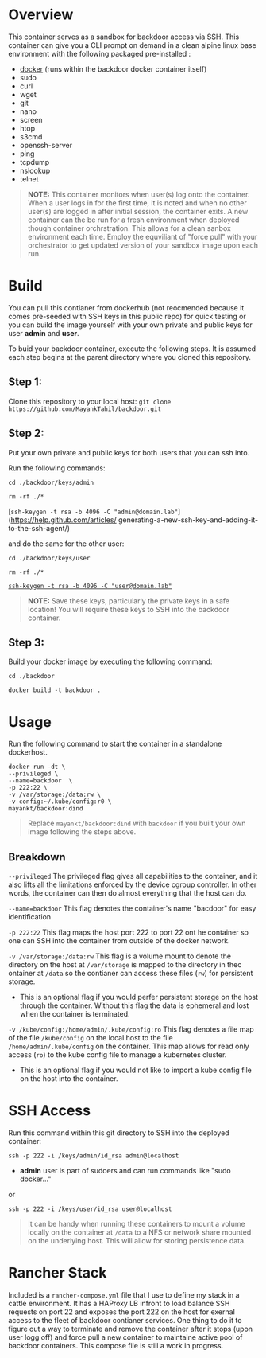 # Overview 

This container serves as a sandbox for backdoor access via SSH. This container can give you a CLI prompt on demand in a clean alpine linux base environment with the following packaged pre-installed : 

* [docker](https://hub.docker.com/_/docker/) (runs within the backdoor docker container itself)
* sudo
* curl
* wget
* git
* nano
* screen
* htop
* s3cmd
* openssh-server
* ping
* tcpdump
* nslookup 
* telnet

> **NOTE:** This container monitors when user(s) log onto the container. When a user logs in for the first time, it is noted and when no other user(s) are logged in after initial session, the container exits. A new container can the be run for a fresh environment when deployed though container orchrstration. This allows for a clean sanbox environment each time. Employ the equviliant of "force pull" with your orchestrator to get updated version of your sandbox image upon each run.

# Build

You can pull this contianer from dockerhub (not reocmended because it comes pre-seeded with SSH keys in this public repo) for quick testing or you can build the image yourself with your own private and public keys for user **admin** and **user**. 

To buid your backdoor container, execute the following steps. It is assumed each step begins at the parent directory where you cloned this repository. 

## Step 1: 

Clone this repository to your local host:
`git clone https://github.com/MayankTahil/backdoor.git`

## Step 2: 

Put your own private and public keys for both users that you can ssh into. 

Run the following commands: 

  `cd ./backdoor/keys/admin`
  
  `rm -rf ./*` 
  
  [`ssh-keygen -t rsa -b 4096 -C "admin@domain.lab"`](https://help.github.com/articles/  generating-a-new-ssh-key-and-adding-it-to-the-ssh-agent/)
  
and do the same for the other user:

  `cd ./backdoor/keys/user`

  `rm -rf ./*`

  [`ssh-keygen -t rsa -b 4096 -C "user@domain.lab"`](https://help.github.com/articles/generating-a-new-ssh-key-and-adding-it-to-the-ssh-agent/)

> **NOTE:** Save these keys, particularly the private keys in a safe location! You will require these keys to SSH into the backdoor container.

## Step 3: 

Build your docker image by executing the following command: 

`cd ./backdoor`

`docker build -t backdoor .`

# Usage

Run the following command to start the container in a standalone dockerhost.

```
docker run -dt \
--privileged \
--name=backdoor  \
-p 222:22 \
-v /var/storage:/data:rw \
-v config:~/.kube/config:r0 \
mayankt/backdoor:dind
```

> Replace `mayankt/backdoor:dind` with `backdoor` if you built your own image following the steps above.

## Breakdown

`--privileged` The privileged flag gives all capabilities to the container, and it also lifts all the limitations enforced by the device cgroup controller. In other words, the container can then do almost everything that the host can do.

`--name=backdoor` This flag denotes the container's name "bacdoor" for easy identification

`-p 222:22` This flag maps the host port 222 to port 22 ont he container so one can SSH into the container from outside of the docker network. 

`-v /var/storage:/data:rw` This flag is a volume mount to denote the directory on the host at `/var/storage` is mapped to the directory in thec ontainer at `/data` so the contianer can access these files (`rw`) for persistent storage. 
  * This is an optional flag if you would perfer persistent storage on the host through the container. Without this flag the data is ephemeral and lost when the container is terminated. 

`-v /kube/config:/home/admin/.kube/config:ro` This flag denotes a file map of the file `/kube/config` on the local host to the file `/home/admin/.kube/config` on the container. This map allows for read only access (`ro`) to the kube config file to manage a kubernetes cluster.
  * This is an optional flag if you would not like to import a kube config file on the host into the container.

# SSH Access

Run this command within this git directory to SSH into the deployed container: 

`ssh -p 222 -i /keys/admin/id_rsa admin@localhost`

* **admin** user is part of sudoers and can run commands like "sudo docker..."

or 

`ssh -p 222 -i /keys/user/id_rsa user@localhost`

> It can be handy when running these containers to mount a volume locally on the container at `/data` to a NFS or network share mounted on the underlying host. This will allow for storing persistence data.

# Rancher Stack 

Included is a `rancher-compose.yml` file that I use to define my stack in a cattle environment. It has a HAProxy LB infront to load balance SSH requests on port 22 and exposes the port 222 on the host for exernal access to the fleet of backdoor contianer services. One thing to do it to figure out a way to terminate and remove the container after it stops (upon user logg off) and force pull a new container to maintaine active pool of backdoor containers. This compose file is still a work in progress.  
